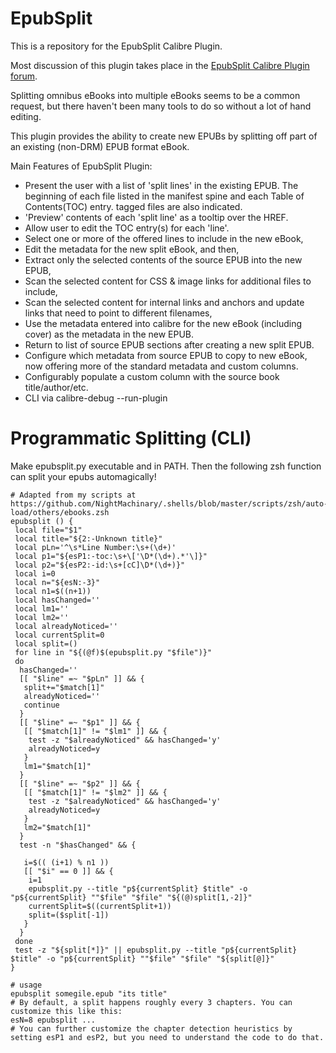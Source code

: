 # EpubSplit

This is a repository for the EpubSplit Calibre Plugin.

Most discussion of this plugin takes place in the [EpubSplit Calibre Plugin forum].

Splitting omnibus eBooks into multiple eBooks seems to be a common request, but there haven't been many tools to do so without a lot of hand editing.

This plugin provides the ability to create new EPUBs by splitting off part of an existing (non-DRM) EPUB format eBook.

Main Features of EpubSplit Plugin:

* Present the user with a list of 'split lines' in the existing EPUB. The beginning of each file listed in the manifest spine and each Table of Contents(TOC) entry. <guide> tagged files are also indicated.
* 'Preview' contents of each 'split line' as a tooltip over the HREF.
* Allow user to edit the TOC entry(s) for each 'line'.
* Select one or more of the offered lines to include in the new eBook,
* Edit the metadata for the new split eBook, and then,
* Extract only the selected contents of the source EPUB into the new EPUB,
* Scan the selected content for CSS & image links for additional files to include,
* Scan the selected content for internal links and anchors and update links that need to point to different filenames,
* Use the metadata entered into calibre for the new eBook (including cover) as the metadata in the new EPUB.
* Return to list of source EPUB sections after creating a new split EPUB.
* Configure which metadata from source EPUB to copy to new eBook, now offering more of the standard metadata and custom columns.
* Configurably populate a custom column with the source book title/author/etc.
* CLI via calibre-debug --run-plugin

[EpubSplit Calibre Plugin forum]: http://www.mobileread.com/forums/showthread.php?t=178799


# Programmatic Splitting (CLI)

Make epubsplit.py executable and in PATH. Then the following zsh function can split your epubs automagically!

```
# Adapted from my scripts at https://github.com/NightMachinary/.shells/blob/master/scripts/zsh/auto-load/others/ebooks.zsh
epubsplit () {
 local file="$1"
 local title="${2:-Unknown title}"
 local pLn='^\s*Line Number:\s+(\d+)' 
 local p1="${esP1:-toc:\s+\['\D*(\d+).*'\]}" 
 local p2="${esP2:-id:\s+[cC]\D*(\d+)}" 
 local i=0 
 local n="${esN:-3}" 
 local n1=$((n+1)) 
 local hasChanged='' 
 local lm1='' 
 local lm2='' 
 local alreadyNoticed='' 
 local currentSplit=0 
 local split=()
 for line in "${(@f)$(epubsplit.py "$file")}"
 do
  hasChanged='' 
  [[ "$line" =~ "$pLn" ]] && {
   split+="$match[1]" 
   alreadyNoticed='' 
   continue
  }
  [[ "$line" =~ "$p1" ]] && {
   [[ "$match[1]" != "$lm1" ]] && {
    test -z "$alreadyNoticed" && hasChanged='y' 
    alreadyNoticed=y 
   }
   lm1="$match[1]" 
  }
  [[ "$line" =~ "$p2" ]] && {
   [[ "$match[1]" != "$lm2" ]] && {
    test -z "$alreadyNoticed" && hasChanged='y' 
    alreadyNoticed=y 
   }
   lm2="$match[1]" 
  }
  test -n "$hasChanged" && {
  
   i=$(( (i+1) % n1 )) 
   [[ "$i" == 0 ]] && {
    i=1 
    epubsplit.py --title "p${currentSplit} $title" -o "p${currentSplit} ""$file" "$file" "${(@)split[1,-2]}"
    currentSplit=$((currentSplit+1)) 
    split=($split[-1]) 
   }
  }
 done
 test -z "${split[*]}" || epubsplit.py --title "p${currentSplit} $title" -o "p${currentSplit} ""$file" "$file" "${split[@]}"
}
```

```
# usage
epubsplit somegile.epub "its title"
# By default, a split happens roughly every 3 chapters. You can customize this like this:
esN=8 epubsplit ...
# You can further customize the chapter detection heuristics by setting esP1 and esP2, but you need to understand the code to do that.
```
